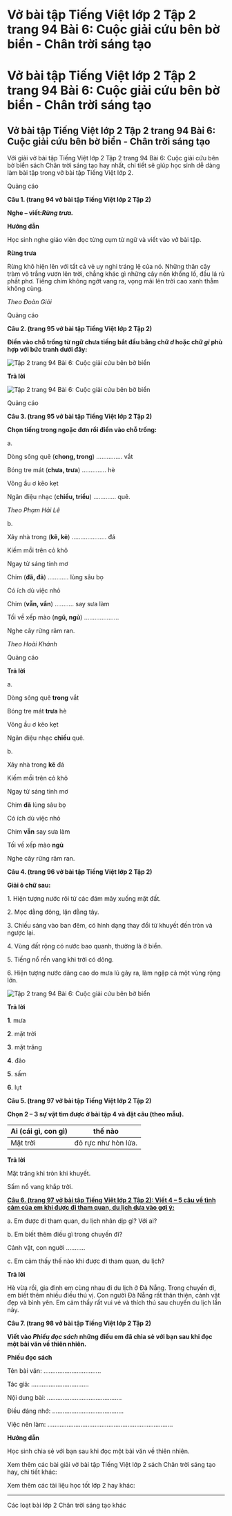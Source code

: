 # Vở bài tập Tiếng Việt lớp 2 Tập 2 trang 94 Bài 6: Cuộc giải cứu bên bờ biển - Chân trời sáng tạo

# Vở bài tập Tiếng Việt lớp 2 Tập 2 trang 94 Bài 6: Cuộc giải cứu bên bờ biển - Chân trời sáng tạo

## Vở bài tập Tiếng Việt lớp 2 Tập 2 trang 94 Bài 6: Cuộc giải cứu bên bờ biển - Chân trời sáng tạo

Với giải vở bài tập Tiếng Việt lớp 2 Tập 2 trang 94 Bài 6: Cuộc giải cứu bên bờ biển sách Chân trời sáng tạo hay nhất, chi tiết sẽ giúp học sinh dễ dàng làm bài tập trong vở bài tập Tiếng Việt lớp 2.

Quảng cáo

**Câu 1. (trang 94 vở bài tập Tiếng Việt lớp 2 Tập 2)**

**Nghe – viết:_Rừng trưa._**

**Hướng dẫn**

Học sinh nghe giáo viên đọc từng cụm từ ngữ và viết vào vở bài tập.

**Rừng trưa**

Rừng khô hiện lên với tất cả vẻ uy nghi tráng lệ của nó. Những thân cây tràm vỏ trắng vươn lên trời, chẳng khác gì những cây nến khổng lồ, đầu lá rủ phất phơ. Tiếng chim không ngớt vang ra, vọng mãi lên trời cao xanh thẳm không cùng.

 _Theo Đoàn Giỏi_

Quảng cáo

**Câu 2. (trang 95 vở bài tập Tiếng Việt lớp 2 Tập 2)**

**Điền vào chỗ trống từ ngữ chưa tiếng bắt đầu bằng chữ _d_ hoặc chữ _gi_ phù hợp với bức tranh dưới đây:**

![Tập 2 trang 94 Bài 6: Cuộc giải cứu bên bờ biển](https://vietjack.com/vbt-tieng-viet-2-ct/images/bai-6-cuoc-giai-cuu-ben-bo-bien.png)

**Trả lời**

![Tập 2 trang 94 Bài 6: Cuộc giải cứu bên bờ biển](https://vietjack.com/vbt-tieng-viet-2-ct/images/bai-6-2-cuoc-giai-cuu-ben-bo-bien.png)

Quảng cáo

**Câu 3. (trang 95 vở bài tập Tiếng Việt lớp 2 Tập 2)**

**Chọn tiếng trong ngoặc đơn rồi điền vào chỗ trống:**

a. 

Dòng sông quê (**chong, trong**) ............... vắt

Bóng tre mát (**chưa, trưa**) .............. hè

Võng ầu ơ kẽo kẹt

Ngân điệu nhạc (**chiều, triều**) ............. quê.

 _Theo Phạm Hải Lê_

b. 

Xây nhà trong (**kẽ, kẻ**) .................... đá

Kiếm mồi trên cỏ khô

Ngay từ sáng tinh mơ

Chim (**đã, đả**) ............ lùng sâu bọ

Có ích dù việc nhỏ

Chim (**vẫn, vẩn**) ........... say sưa làm

Tối về xếp mào (**ngũ, ngủ**) ....................

Nghe cây rừng râm ran.

 _Theo Hoài Khánh_

Quảng cáo

**Trả lời**

a. 

Dòng sông quê **trong** vắt

Bóng tre mát **trưa** hè

Võng ầu ơ kẽo kẹt

Ngân điệu nhạc **chiều** quê.

b. 

Xây nhà trong **kẽ** đá

Kiếm mồi trên cỏ khô

Ngay từ sáng tinh mơ

Chim **đã** lùng sâu bọ

Có ích dù việc nhỏ

Chim **vẫn** say sưa làm

Tối về xếp mào **ngủ**

Nghe cây rừng râm ran.

**Câu 4. (trang 96 vở bài tập Tiếng Việt lớp 2 Tập 2)**

**Giải ô chữ sau:**

1\. Hiện tượng nước rôi từ các đám mây xuống mặt đất.

2\. Mọc đằng đông, lặn đằng tây.

3\. Chiếu sáng vào ban đêm, có hình dạng thay đổi từ khuyết đến tròn và ngược lại.

4\. Vùng đất rộng có nước bao quanh, thường là ở biển.

5\. Tiếng nổ rền vang khi trời có dông.

6\. Hiện tượng nước dâng cao do mưa lũ gây ra, làm ngập cả một vùng rộng lớn.

![Tập 2 trang 94 Bài 6: Cuộc giải cứu bên bờ biển](https://vietjack.com/vbt-tieng-viet-2-ct/images/bai-6-3-cuoc-giai-cuu-ben-bo-bien.png)

**Trả lời**

**1**. mưa

**2**. mặt trời

**3**. mặt trăng

**4**. đảo

**5**. sấm

**6**. lụt

**Câu 5. (trang 97 vở bài tập Tiếng Việt lớp 2 Tập 2)**

**Chọn 2 – 3 sự vật tìm được ở bài tập 4 và đặt câu (theo mẫu).**

**Ai (cái gì, con gì)** |  **thế nào**  
---|---  
Mặt trời |  đỏ rực như hòn lửa.  
  
**Trả lời**

Mặt trăng khi tròn khi khuyết.

Sấm nổ vang khắp trời.

[**Câu 6. (trang 97 vở bài tập Tiếng Việt lớp 2 Tập 2): Viết 4 – 5 câu về tình cảm của em khi được đi tham quan, du lịch dựa vào gợi ý:**](https://vietjack.com/vbt-tieng-viet-2-ct/viet-4-5-cau-ve-tinh-cam-cua-em-khi-duoc-di-tham-quan-du-lich-vm.jsp)

a. Em được đi tham quan, du lịch nhân dịp gì? Với ai?

b. Em biết thêm điều gì trong chuyến đi?

Cảnh vật, con người ...........

c. Em cảm thấy thế nào khi được đi tham quan, du lịch?

**Trả lời**

Hè vừa rồi, gia đình em cùng nhau đi du lịch ở Đà Nẵng. Trong chuyến đi, em biết thêm nhiều điều thú vị. Con người Đà Nẵng rất thân thiện, cảnh vật đẹp và bình yên. Em cảm thấy rất vui vẻ và thích thú sau chuyến du lịch lần này.

**Câu 7. (trang 98 vở bài tập Tiếng Việt lớp 2 Tập 2)**

**Viết vào _Phiếu đọc sách_ những điều em đã chia sẻ với bạn sau khi đọc một bài văn về thiên nhiên.**

**Phiếu đọc sách**

Tên bài văn: .................................

Tác giả: .................................

Nội dung bài: ...........................................

Điều đáng nhớ: .........................................

Việc nên làm: ........................................................................

**Hướng dẫn**

Học sinh chia sẻ với bạn sau khi đọc một bài văn về thiên nhiên.

Xem thêm các bài giải vở bài tập Tiếng Việt lớp 2 sách Chân trời sáng tạo hay, chi tiết khác:

Xem thêm các tài liệu học tốt lớp 2 hay khác:

* * *

Các loạt bài lớp 2 Chân trời sáng tạo khác
